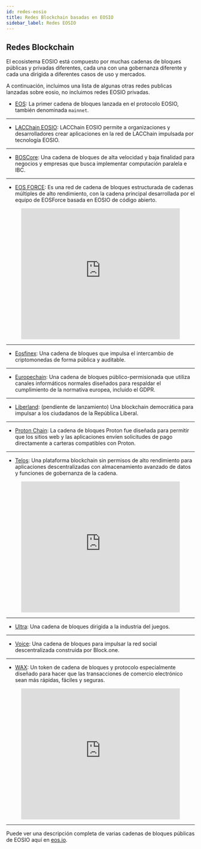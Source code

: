 ```yaml
---
id: redes-eosio
title: Redes Blockchain basadas en EOSIO
sidebar_label: Redes EOSIO
---
```


## Redes Blockchain

El ecosistema EOSIO está compuesto por muchas cadenas de bloques públicas y privadas diferentes, cada una con una gobernanza diferente y cada una dirigida a diferentes casos de uso y mercados.

A continuación, incluimos una lista de algunas otras redes publicas lanzadas sobre eosio, no incluimos redes EOSIO privadas.

- [EOS](https://bloks.io/): La primer cadena de bloques lanzada en el protocolo EOSIO, también denominada `mainnet`.

* * *

- [LACChain EOSIO](https://eosio.lacchain.net/): LACChain EOSIO permite a organizaciones y desarrolladores crear
aplicaciones en la red de LACChain impulsada por tecnología EOSIO.

* * *

- [BOSCore](https://boscore.io/): Una cadena de bloques de alta velocidad y baja finalidad para negocios y empresas que busca implementar computación paralela e IBC.

* * *

- [EOS FORCE](https://medium.com/@forceusa.io/eos-vs-eos-force-what-are-the-differences-5382242f4217): Es una red de cadena de bloques estructurada de cadenas múltiples de alto rendimiento, con la cadena principal desarrollada por el equipo de EOSForce basada en EOSIO de código abierto.

<figure class="video_container">
  <iframe width="100%" height="350" src="https://www.youtube.com/embed/UdDZCzwKCDo" frameborder="0" allowfullscreen="true">
  </iframe>
</figure>

* * *

- [Eosfinex](https://www.eosfinex.com/): Una cadena de bloques que impulsa el intercambio de criptomonedas de forma pública y auditable.

* * *

- [Europechain](https://europechain.io/): Una cadena de bloques público-permisionada que utiliza canales informáticos normales diseñados para respaldar el cumplimiento de la normativa europea, incluido el GDPR.

* * *

- [Liberland](https://liberland.org/en/): (pendiente de lanzamiento) Una blockchain democrática para impulsar a los ciudadanos de la República Liberal.

* * *

- [Proton Chain](https://www.protonchain.com/): La cadena de bloques Proton fue diseñada para permitir que los sitios web y las aplicaciones envíen solicitudes de pago directamente a carteras compatibles con Proton.

* * *

- [Telos](https://www.telos.net/): Una plataforma blockchain sin permisos de alto rendimiento para aplicaciones descentralizadas con almacenamiento avanzado de datos y funciones de gobernanza de la cadena.

<figure class="video_container">
  <iframe width="100%" height="350" src="https://www.youtube.com/embed/fvsvzCL46eI" frameborder="0" allowfullscreen="true"> </iframe>
</figure>

* * *

- [Ultra](https://ultra.io/): Una cadena de bloques dirigida a la industria del juegos.

* * *

- [Voice](https://voice.com/): Una cadena de bloques para impulsar la red social descentralizada construida por Block.one.

* * *

- [WAX](https://wax.io/): Un token de cadena de bloques y protocolo especialmente diseñado para hacer que las transacciones de comercio electrónico sean más rápidas, fáciles y seguras.

<figure class="video_container">
  <iframe width="100%" height="350" src="https://www.youtube.com/embed/RjndO0BJ7Ik" frameborder="0" allowfullscreen="true"> </iframe>
</figure>

* * *

Puede ver una descripción completa de varias cadenas de bloques públicas de EOSIO aquí en [eos.io](https://eos.io/).
